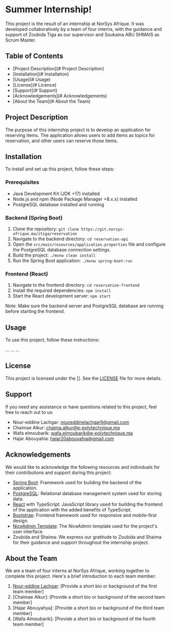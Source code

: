 # Summer Internship!

This project is the result of an internship at NorSys Afrique. It was developed collaboratively by a team of four interns, with the guidance and support of Zoubida Tiga as our supervisor and Soukaina ABU SHMAIS as Scrum Master.


##  Table of Contents
-   [Project Description](# Project Description)
-   [Installation](# Installation)
-   [Usage](# Usage)
-   [License](# Licence)
-   [Support](# Support)
-   [Acknowledgements](# Acknowledgements)
-   [About the Team](# About the Team)

## Project Description

The purpose of this internship project is to develop an application for reserving items. The application allows users to add items as topics for reservation, and other users can reserve those items.


## Installation

To install and set up this project, follow these steps:

### Prerequisites

-   Java Development Kit (JDK +17) installed
-   Node.js and npm (Node Package Manager +8.x.x) installed
-   PostgreSQL database installed and running

### Backend (Spring Boot)

1.  Clone the repository: `git clone https://git.norsys-afrique.ma/ztiga/reservation`
2.  Navigate to the backend directory: `cd reservation-api`
3.  Open the `src/main/resources/application.properties` file and configure the PostgreSQL database connection settings.
4.  Build the project: `./mvnw clean install`
5.  Run the Spring Boot application: `./mvnw spring-boot:run`

### Frontend (React)

1.  Navigate to the frontend directory: `cd reservation-frontend`
2.  Install the required dependencies: `npm install`
3.  Start the React development server: `npm start`

Note: Make sure the backend server and PostgreSQL database are running before starting the frontend.


## Usage

To use this project, follow these instructions:

...
...
...

## License

This project is licensed under the []. See the [LICENSE]() file for more details.

## Support
 If you need any assistance or have questions related to this project, feel free to reach out to us:
  - Nour-eddine Lachgar:  noureddinelachgar9@gmail.com 
  - Chaimae Alkur: chaima.alkur@e-polytechnique.ma 
  - Wafa elmoubarik: wafa.elmoubarik@e-polytechnique.ma
  - Hajar Abouyahia: hajar20abouyahia@gmail.com 


## Acknowledgements


We  would  like  to  acknowledge  the  following  resources  and  individuals  for  their  contributions  and  support  during  this  project: 
-  [Spring Boot](https://spring.io/projects/spring-boot): Framework used for building the backend of the application. 
- [PostgreSQL](https://www.postgresql.org/): Relational database management system used for storing data. 
- [React](https://reactjs.org/) with TypeScript: JavaScript library used for building the frontend of the application with the added benefits of TypeScript.
- [Bootstrap](https://getbootstrap.com/): Frontend framework used for responsive and mobile-first design. 
- [NiceAdmin Template](https://bootstrapmade.com/nice-admin-bootstrap-admin-html-template/): The NiceAdmin template used for the project's user interface.
-   Zoubida and Shaima: We express our gratitude to Zoubida and Shaima for their guidance and support throughout the internship project.

## About the Team

We are a team of four interns at NorSys Afrique, working together to complete this project. Here's a brief introduction to each team member:

1.  [Nour-eddine Lachgar](https://github.com/noureddine409): [Provide a short bio or background of the first team member]
2.  [Chaimae Alkur]: [Provide a short bio or background of the second team member]
3.  [Hajar Abouyahya]: [Provide a short bio or background of the third team member]
4.  [Wafa Almoubarik]: [Provide a short bio or background of the fourth team member]
